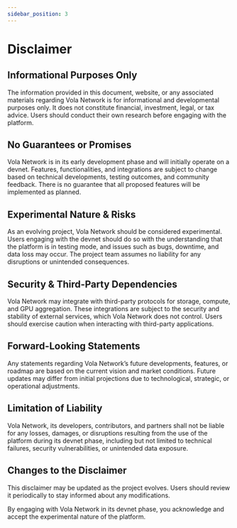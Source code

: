 ```yaml
---
sidebar_position: 3
---
```


# Disclaimer

## Informational Purposes Only

The information provided in this document, website, or any associated materials regarding Vola Network is for informational and developmental purposes only. It does not constitute financial, investment, legal, or tax advice. Users should conduct their own research before engaging with the platform.

## No Guarantees or Promises

Vola Network is in its early development phase and will initially operate on a devnet. Features, functionalities, and integrations are subject to change based on technical developments, testing outcomes, and community feedback. There is no guarantee that all proposed features will be implemented as planned.

## Experimental Nature & Risks

As an evolving project, Vola Network should be considered experimental. Users engaging with the devnet should do so with the understanding that the platform is in testing mode, and issues such as bugs, downtime, and data loss may occur. The project team assumes no liability for any disruptions or unintended consequences.

## Security & Third-Party Dependencies

Vola Network may integrate with third-party protocols for storage, compute, and GPU aggregation. These integrations are subject to the security and stability of external services, which Vola Network does not control. Users should exercise caution when interacting with third-party applications.

## Forward-Looking Statements

Any statements regarding Vola Network’s future developments, features, or roadmap are based on the current vision and market conditions. Future updates may differ from initial projections due to technological, strategic, or operational adjustments.

## Limitation of Liability

Vola Network, its developers, contributors, and partners shall not be liable for any losses, damages, or disruptions resulting from the use of the platform during its devnet phase, including but not limited to technical failures, security vulnerabilities, or unintended data exposure.

## Changes to the Disclaimer

This disclaimer may be updated as the project evolves. Users should review it periodically to stay informed about any modifications.

By engaging with Vola Network in its devnet phase, you acknowledge and accept the experimental nature of the platform.
